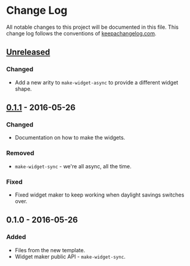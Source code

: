 # Change Log
All notable changes to this project will be documented in this file. This change log follows the conventions of [keepachangelog.com](http://keepachangelog.com/).

## [Unreleased]
### Changed
- Add a new arity to `make-widget-async` to provide a different widget shape.

## [0.1.1] - 2016-05-26
### Changed
- Documentation on how to make the widgets.

### Removed
- `make-widget-sync` - we're all async, all the time.

### Fixed
- Fixed widget maker to keep working when daylight savings switches over.

## 0.1.0 - 2016-05-26
### Added
- Files from the new template.
- Widget maker public API - `make-widget-sync`.

[Unreleased]: https://github.com/your-name/permute/compare/0.1.1...HEAD
[0.1.1]: https://github.com/your-name/permute/compare/0.1.0...0.1.1
